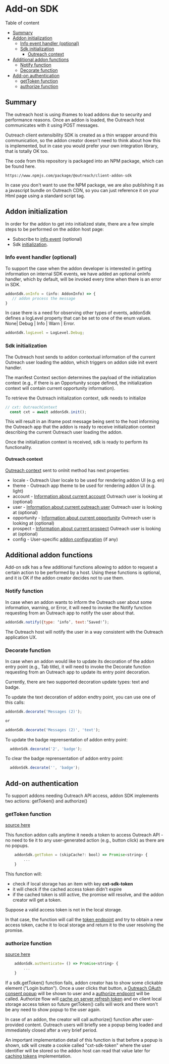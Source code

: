 <!-- omit in toc -->
# Add-on SDK

Table of content

- [Summary](#summary)
- [Addon initialization](#addon-initialization)
  - [Info event handler (optional)](#info-event-handler-optional)
  - [Sdk initialization](#sdk-initialization)
    - [Outreach context](#outreach-context)
- [Additional addon functions](#additional-addon-functions)
  - [Notify function](#notify-function)
  - [Decorate function](#decorate-function)
- [Add-on authentication](#add-on-authentication)
  - [getToken function](#gettoken-function)
  - [authorize function](#authorize-function)

## Summary

The outreach host is using iframes to load addons due to security and performance reasons. Once an addon is loaded, the Outreach host communicates with it using POST messages.

Outreach client extensibility SDK is created as a thin wrapper around this communication, so the addon creator doesn't need to think about how this is implemented, but in case you would prefer your own integration library, that is totally OK too.

The code from this repository is packaged into an NPM package, which can be found here.

```http
https://www.npmjs.com/package/@outreach/client-addon-sdk
```

In case you don't want to use the NPM package, we are also publishing it as a javascript bundle on Outreach CDN, so you can just reference it on your Html page using a standard script tag.

## Addon initialization

In order for the addon to get into initialized state, there are a few simple steps to be performed on the addon host page:

- Subscribe to [info event](#info-event-handler-optional) (optional)
- Sdk [initialization](#sdk-initialization).

### Info event handler (optional)

To support the case when the addon developer is interested in getting information on internal SDK events, we have added an optional onInfo handler, which by default, will be invoked every time when there is an error in SDK.

 ```javascript
addonSdk.onInfo = (info: AddonInfo) => {
    // addon process the message
}
```

In case there is a need for observing other types of events, addonSdk defines a logLevel property that can be set to one of the enum values.
None| Debug  | Info | Warn | Error.

```javascript
addonSdk.logLevel = LogLevel.Debug;
```

### Sdk initialization

The Outreach host sends to addon contextual information of the current Outreach user loading the addon, which triggers on addon side init event handler.

The manifest Context section determines the payload of the initialization context (e.g., if there is an Opportunity scope defined, the initialization context will contain current opportunity information).

To retrieve the Outreach initialization context, sdk needs to initialize

```javascript
// cxt: OutreachContext
  const cxt = await addonSdk.init(); 

```

This will result in an iframe post message being sent to the host informing the Outreach app that the addon is ready to receive initialization context describing the current Outreach user loading the addon.

Once the initialization context is received, sdk is ready to perform its functionality.

#### Outreach context

[Outreach context](https://github.com/getoutreach/clientxtsdk/blob/master/src/context/OutreachContext.ts) sent to onInit method has next properties:

- locale - Outreach User locale to be used for rendering addon UI (e.g. en)
- theme - Outreach app theme to be used for rendering addon UI (e.g. light)
- account - [Information about current account](https://github.com/getoutreach/clientxtsdk/blob/master/src/context/AccountContext.ts) Outreach user is looking at (optional)
- user - [Information about current outreach user](https://github.com/getoutreach/clientxtsdk/blob/master/src/context/UserContext.ts) Outreach user is looking at (optional)
- opportunity - [Information about current opportunity](https://github.com/getoutreach/clientxtsdk/blob/master/src/context/OpportunityContext.ts) Outreach user is looking at (optional)
- prospect - [Information about current prospect](https://github.com/getoutreach/clientxtsdk/blob/master/src/context/ProspectContext.ts) Outreach user is looking at (optional)
- config - User-specific [addon configuration](configuration.md#) (if any)

## Additional addon functions

Add-on sdk has a few additional functions allowing to addon to request a certain action to be performed by a host. Using these functions is optional, and it is OK if the addon creator decides not to use them.

### Notify function

In case when an addon wants to inform the Outreach user about some information, warning, or Error, it will need to invoke the Notify function requesting from an Outreach app to notify the user about that.

```javascript
addonSdk.notify({type: ‘info’, text:’Saved!’);
```

The Outreach host will notify the user in a way consistent with the Outreach application UX.

### Decorate function

In case when an addon would like to update its decoration of the addon entry point (e.g., Tab title), it will need to invoke the Decorate function requesting from an Outreach app to update its entry point decoration.

Currently, there are two supported decoration update types: text and badge.

To update the text decoration of addon endtry point, you can use one of this calls:

```javascript
addonSdk.decorate('Messages (2)');

or

addonSdk.decorate('Messages (2)', 'text');
```

To update the badge reprensentation of addon entry point:

```javascript
  addonSdk.decorate('2', 'badge');
```

To clear the badge reprensentation of addon entry point:

```javascript
  addonSdk.decorate('', 'badge');
```

## Add-on authentication

To support addons needing Outreach API access, addon SDK implements two actions: getToken() and authorize()

### getToken function

[source here](https://github.com/getoutreach/clientxtsdk/blob/master/src/index.ts#L254)

This function addon calls anytime it needs a token to access Outreach API - no need to tie it to any user-generated action (e.g., button click) as there are no popups.

```javascript
    addonSdk.getToken = (skipCache?: bool) => Promise<string> {
        ...
    }
```

This function will:

- check if local storage has an item with key **cxt-sdk-token**
- it will check if the cached access token didn't expire
- if the cached token is still active, the promise will resolve, and the addon creator will get a token.

Suppose a valid access token is not in the local storage.

In that case, the function will call the [token endpoint](outreach-api.md#token-endpoint) and try to obtain a new access token, cache it to local storage and return it to the user resolving the promise.

### authorize function

[source here](https://github.com/getoutreach/clientxtsdk/blob/master/src/index.ts#L211)

```javascript
    addonSdk.authenticate= () => Promise<string> {
        ...
    }
```

If a sdk.getToken() function fails, addon creator has to show some clickable element ("Login button"). Once a user clicks that button, a [Outreach OAuth consent popup](outreach-api.md#outreach-api-consent) will be shown to user and a [authorize endpoint](outreach-api.md##authorization-endpoint) will be called. Authorize flow will [cache on server refresh token](outreach-api.md#caching-the-tokens) and on client local storage access token so future getToken() calls will work and there won't be any need to show popup to the user again.

In case of an addon, the creator will call authorize() function after user-provided content. Outreach users will briefly see a popup being loaded and immediately closed after a very brief period.

An important implementation detail of this function is that before a popup is shown, sdk will create a cookie called "cxt-sdk-token" where the user identifier will be stored so the addon host can read that value later for [caching tokens](outreach-api.md#caching-the-tokens) implementation.
